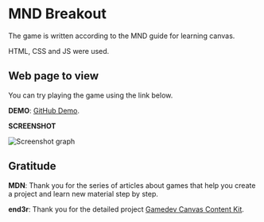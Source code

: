# MND Breakout

The game is written according to the MND guide for learning canvas.

HTML, CSS and JS were used.

## Web page to view

You can try playing the game using the link below.

**DEMO**: [GitHub Demo](https://bodnaralex.github.io/MND_Breakout/).

**SCREENSHOT**

![Screenshot graph](https://github.com/BodnarAlex/MND_Breakout/assets/img/screen.png)

## Gratitude

**MDN**: Thank you for the series of articles about games that help you create a project and learn new material step by step.

**end3r**: Thank you for the detailed project [Gamedev Canvas Content Kit](https://github.com/end3r/Gamedev-Canvas-Content-Kit).
